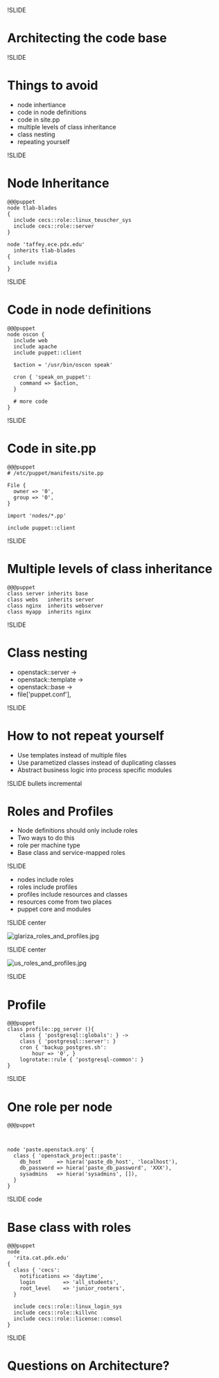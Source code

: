 !SLIDE

# Architecting the code base #

!SLIDE

# Things to avoid #

  * node inhertiance
  * code in node definitions
  * code in site.pp
  * multiple levels of class inheritance
  * class nesting
  * repeating yourself

!SLIDE

# Node Inheritance #

    @@@puppet
    node tlab-blades
    {
      include cecs::role::linux_teuscher_sys
      include cecs::role::server
    }

    node 'taffey.ece.pdx.edu'
      inherits tlab-blades
    {
      include nvidia
    }

!SLIDE

# Code in node definitions

    @@@puppet
    node oscon {
      include web
      include apache
      include puppet::client

      $action = '/usr/bin/oscon speak'

      cron { 'speak_on_puppet':
        command => $action,
      }

      # more code
    }

!SLIDE

# Code in site.pp

    @@@puppet
    # /etc/puppet/manifests/site.pp

    File {
      owner => '0',
      group => '0',
    }

    import 'nodes/*.pp'

    include puppet::client

!SLIDE

# Multiple levels of class inheritance ##

    @@@puppet
    class server inherits base
    class webs   inherits server
    class nginx  inherits webserver
    class myapp  inherits nginx

!SLIDE

# Class nesting #

* openstack::server ->
* openstack::template ->
* openstack::base ->
* file['puppet.conf'],

!SLIDE

# How to not repeat yourself #

* Use templates instead of multiple files
* Use parametized classes instead of duplicating classes
* Abstract business logic into process specific modules

!SLIDE bullets incremental

# Roles and Profiles #

*  Node definitions should only include roles
*  Two ways to do this
*  role per machine type
*  Base class and service-mapped roles

!SLIDE

* nodes include roles
* roles include profiles
* profiles include resources and classes
* resources come from two places
* puppet core and modules



!SLIDE center


![glariza_roles_and_profiles.jpg](glariza_roles_and_profiles.jpg)


!SLIDE center


![us_roles_and_profiles.jpg](us_roles_and_profiles.jpg)


!SLIDE

# Profile #

    @@@puppet
    class profile::pg_server (){
        class { 'postgresql::globals': } ->
        class { 'postgresql::server': }
        cron { 'backup_postgres.sh':
            hour => '0', }
        logrotate::rule { 'postgresql-common': }
    }

!SLIDE

# One role per node #

    @@@puppet



    node 'paste.openstack.org' {
      class { 'openstack_project::paste':
        db_host     => hiera('paste_db_host', 'localhost'),
        db_password => hiera('paste_db_password', 'XXX'),
        sysadmins   => hiera('sysadmins', []),
      }
    }



!SLIDE code

# Base class with roles #


    @@@puppet
    node
      'rita.cat.pdx.edu'
    {
      class { 'cecs':
        notifications => 'daytime',
        login         => 'all_students',
        root_level    => 'junior_rooters',
      }

      include cecs::role::linux_login_sys
      include cecs::role::killvnc
      include cecs::role::license::comsol
    }


!SLIDE 

# Questions on Architecture?
